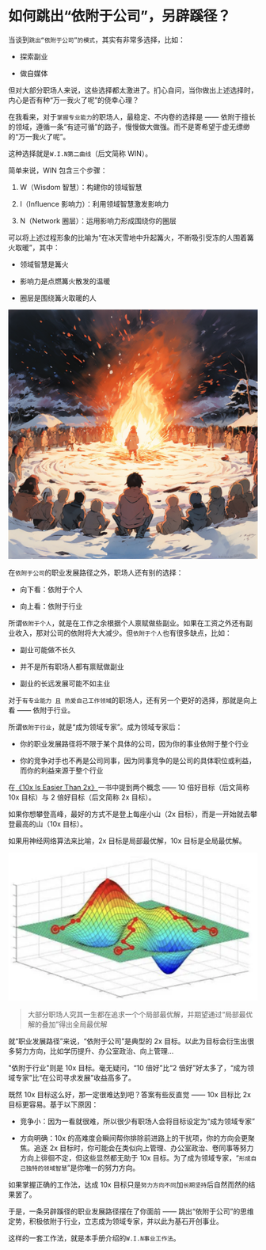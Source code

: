# 如何跳出“依附于公司”，另辟蹊径？

当谈到`跳出“依附于公司”的模式`，其实有非常多选择，比如：

- 探索副业

- 做自媒体

但对大部分职场人来说，这些选择都太激进了。扪心自问，当你做出上述选择时，内心是否有种“万一我火了呢”的侥幸心理？

在我看来，对于`掌握专业能力`的职场人，最稳定、不内卷的选择是 —— 依附于擅长的领域，遵循一条“有迹可循”的路子，慢慢做大做强。而不是寄希望于虚无缥缈的“万一我火了呢”。

这种选择就是`W.I.N第二曲线`（后文简称 WIN）。

简单来说，WIN 包含三个步骤：

1. W（Wisdom 智慧）：构建你的领域智慧

2. I（Influence 影响力）：利用领域智慧激发影响力

3. N（Network 圈层）：运用影响力形成围绕你的圈层

可以将上述过程形象的比喻为“在冰天雪地中升起篝火，不断吸引受冻的人围着篝火取暖”，其中：

- 领域智慧是篝火

- 影响力是点燃篝火散发的温暖

- 圈层是围绕篝火取暖的人

![fire](/imgs/fire_warm.png)

在`依附于公司`的职业发展路径之外，职场人还有别的选择：

- 向下看：依附于个人

- 向上看：依附于行业

所谓`依附于个人`，就是在工作之余根据个人禀赋做些副业。如果在工资之外还有副业收入，那对公司的依附将大大减少。但`依附于个人`也有很多缺点，比如：

- 副业可能做不长久

- 并不是所有职场人都有禀赋做副业

- 副业的长远发展可能不如主业

对于`有专业能力 且 热爱自己工作领域`的职场人，还有另一个更好的选择，那就是向上看 —— 依附于行业。

所谓`依附于行业`，就是“成为领域专家”。成为领域专家后：

- 你的职业发展路径将不限于某个具体的公司，因为你的事业依附于整个行业

- 你的竞争对手也不再是公司同事，因为同事竞争的是公司的具体职位或利益，而你的利益来源于整个行业

在[《10x Is Easier Than 2x》](https://book.douban.com/subject/36413459/)一书中提到两个概念 —— 10 倍好目标（后文简称 10x 目标）与 2 倍好目标（后文简称 2x 目标）。

如果你想攀登高峰，最好的方式不是登上每座小山（2x 目标），而是一开始就去攀登最高的山（10x 目标）。

如果用神经网络算法来比喻，2x 目标是局部最优解，10x 目标是全局最优解。

![坡度下降](/imgs/ml.jpg)

> 大部分职场人究其一生都在追求一个个局部最优解，并期望通过“局部最优解的叠加”得出全局最优解

就“职业发展路径”来说，“依附于公司”是典型的 2x 目标。以此为目标会衍生出很多努力方向，比如学历提升、办公室政治、向上管理...

"依附于行业"则是 10x 目标。毫无疑问，“10 倍好”比“2 倍好”好太多了，“成为领域专家”比“在公司寻求发展”收益高多了。

既然 10x 目标这么好，那一定很难达到吧？答案有些反直觉 —— 10x 目标比 2x 目标更容易。基于以下原因：

- 竞争小：因为一看就很难，所以很少有职场人会将目标设定为“成为领域专家”

- 方向明确：10x 的高难度会瞬间帮你排除前进路上的干扰项，你的方向会更聚焦。追逐 2x 目标时，你可能会在类似向上管理、办公室政治、卷同事等努力方向上徘徊不定，但这些显然都无助于 10x 目标。为了成为领域专家，“`形成自己独特的领域智慧`”是你唯一的努力方向。

如果掌握正确的工作法，达成 10x 目标只是`努力方向不同`加`长期坚持`后自然而然的结果罢了。

于是，一条另辟蹊径的职业发展路径摆在了你面前 —— 跳出“依附于公司”的思维定势，积极依附于行业，立志成为领域专家，并以此为基石开创事业。

这样的一套工作法，就是本手册介绍的`W.I.N事业工作法`。

